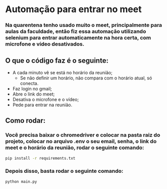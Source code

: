 # Automação para entrar no meet
### Na quarentena tenho usado muito o meet, principalmente para aulas da faculdade, então fiz essa automação utilizando selenium para entrar automaticamente na hora certa, com microfone e vídeo desativados.
## O que o código faz é o seguinte:
- A cada minuto vê se está no horário da reunião;
  - Se não definir um horário, não compara com o horário atual, só conecta.
- Faz login no gmail;
- Abre o link do meet;
- Desativa o microfone e o vídeo;
- Pede para entrar na reunião.
## Como rodar:
### Você precisa baixar o chromedriver e colocar na pasta raiz do projeto, colocar no arquivo .env o seu email, senha, o link do meet e o horário da reunião, rodar o seguinte comando:
``` bash
pip install -r requirements.txt
```
### Depois disso, basta rodar o seguinte comando:
``` bash
python main.py
```
